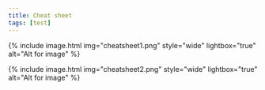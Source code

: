 ```yaml
---
title: Cheat sheet
tags: [test]
---
```


{% include image.html img="cheatsheet1.png" style="wide" lightbox="true" alt="Alt for image" %}

{% include image.html img="cheatsheet2.png" style="wide" lightbox="true" alt="Alt for image" %}

